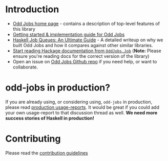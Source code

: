 # Introduction

- [Odd Jobs home page](https://www.haskelltutorials.com/odd-jobs) - contains a description of top-level features of this library
- [Getting started & implementation guide for Odd Jobs](https://www.haskelltutorials.com/odd-jobs/guide.html)
- [Haskell Job Queues: An Ultimate Guide](https://www.haskelltutorials.com/odd-jobs/haskell-job-queues-ultimate-guide.html) - A detailed writeup on why we built Odd Jobs and how it compares against other similar libraries.
- [Start reading Hackage documentation from `OddJobs.Job`](https://hackage.haskell.org/package/odd-jobs-0.2.2/docs/OddJobs-Job.html) (**Note:** Please ensure you're reading docs for the correct version of the library)
- Open an issue on [Odd Jobs Github repo](https://github.com/saurabhnanda/odd-jobs) if you need  help, or want to collaborate.

# odd-jobs in production?

If you are already using, or considering using, `odd-jobs` in production, please read [production usage-reports](https://github.com/saurabhnanda/odd-jobs/issues/44). It would be great if you could add your own usage-report to that discussion thread as well. **We need more success stories of Haskell in production!**

# Contributing

Please read the [contribution guidelines](./CONTRIBUTING.md)
